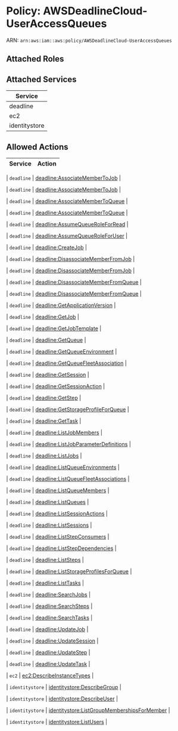 # Policy: AWSDeadlineCloud-UserAccessQueues

ARN: `arn:aws:iam::aws:policy/AWSDeadlineCloud-UserAccessQueues`

## Attached Roles

## Attached Services

| Service |
|---------|
| deadline |
| ec2 |
| identitystore |

## Allowed Actions

| Service | Action |
|:-------:|--------|

| `deadline` | [deadline:AssociateMemberToJob](../actions.md#deadline:associatemembertojob) |

| `deadline` | [deadline:AssociateMemberToJob](../actions.md#deadline:associatemembertojob) |

| `deadline` | [deadline:AssociateMemberToQueue](../actions.md#deadline:associatemembertoqueue) |

| `deadline` | [deadline:AssociateMemberToQueue](../actions.md#deadline:associatemembertoqueue) |

| `deadline` | [deadline:AssumeQueueRoleForRead](../actions.md#deadline:assumequeueroleforread) |

| `deadline` | [deadline:AssumeQueueRoleForUser](../actions.md#deadline:assumequeueroleforuser) |

| `deadline` | [deadline:CreateJob](../actions.md#deadline:createjob) |

| `deadline` | [deadline:DisassociateMemberFromJob](../actions.md#deadline:disassociatememberfromjob) |

| `deadline` | [deadline:DisassociateMemberFromJob](../actions.md#deadline:disassociatememberfromjob) |

| `deadline` | [deadline:DisassociateMemberFromQueue](../actions.md#deadline:disassociatememberfromqueue) |

| `deadline` | [deadline:DisassociateMemberFromQueue](../actions.md#deadline:disassociatememberfromqueue) |

| `deadline` | [deadline:GetApplicationVersion](../actions.md#deadline:getapplicationversion) |

| `deadline` | [deadline:GetJob](../actions.md#deadline:getjob) |

| `deadline` | [deadline:GetJobTemplate](../actions.md#deadline:getjobtemplate) |

| `deadline` | [deadline:GetQueue](../actions.md#deadline:getqueue) |

| `deadline` | [deadline:GetQueueEnvironment](../actions.md#deadline:getqueueenvironment) |

| `deadline` | [deadline:GetQueueFleetAssociation](../actions.md#deadline:getqueuefleetassociation) |

| `deadline` | [deadline:GetSession](../actions.md#deadline:getsession) |

| `deadline` | [deadline:GetSessionAction](../actions.md#deadline:getsessionaction) |

| `deadline` | [deadline:GetStep](../actions.md#deadline:getstep) |

| `deadline` | [deadline:GetStorageProfileForQueue](../actions.md#deadline:getstorageprofileforqueue) |

| `deadline` | [deadline:GetTask](../actions.md#deadline:gettask) |

| `deadline` | [deadline:ListJobMembers](../actions.md#deadline:listjobmembers) |

| `deadline` | [deadline:ListJobParameterDefinitions](../actions.md#deadline:listjobparameterdefinitions) |

| `deadline` | [deadline:ListJobs](../actions.md#deadline:listjobs) |

| `deadline` | [deadline:ListQueueEnvironments](../actions.md#deadline:listqueueenvironments) |

| `deadline` | [deadline:ListQueueFleetAssociations](../actions.md#deadline:listqueuefleetassociations) |

| `deadline` | [deadline:ListQueueMembers](../actions.md#deadline:listqueuemembers) |

| `deadline` | [deadline:ListQueues](../actions.md#deadline:listqueues) |

| `deadline` | [deadline:ListSessionActions](../actions.md#deadline:listsessionactions) |

| `deadline` | [deadline:ListSessions](../actions.md#deadline:listsessions) |

| `deadline` | [deadline:ListStepConsumers](../actions.md#deadline:liststepconsumers) |

| `deadline` | [deadline:ListStepDependencies](../actions.md#deadline:liststepdependencies) |

| `deadline` | [deadline:ListSteps](../actions.md#deadline:liststeps) |

| `deadline` | [deadline:ListStorageProfilesForQueue](../actions.md#deadline:liststorageprofilesforqueue) |

| `deadline` | [deadline:ListTasks](../actions.md#deadline:listtasks) |

| `deadline` | [deadline:SearchJobs](../actions.md#deadline:searchjobs) |

| `deadline` | [deadline:SearchSteps](../actions.md#deadline:searchsteps) |

| `deadline` | [deadline:SearchTasks](../actions.md#deadline:searchtasks) |

| `deadline` | [deadline:UpdateJob](../actions.md#deadline:updatejob) |

| `deadline` | [deadline:UpdateSession](../actions.md#deadline:updatesession) |

| `deadline` | [deadline:UpdateStep](../actions.md#deadline:updatestep) |

| `deadline` | [deadline:UpdateTask](../actions.md#deadline:updatetask) |

| `ec2` | [ec2:DescribeInstanceTypes](../actions.md#ec2:describeinstancetypes) |

| `identitystore` | [identitystore:DescribeGroup](../actions.md#identitystore:describegroup) |

| `identitystore` | [identitystore:DescribeUser](../actions.md#identitystore:describeuser) |

| `identitystore` | [identitystore:ListGroupMembershipsForMember](../actions.md#identitystore:listgroupmembershipsformember) |

| `identitystore` | [identitystore:ListUsers](../actions.md#identitystore:listusers) |
